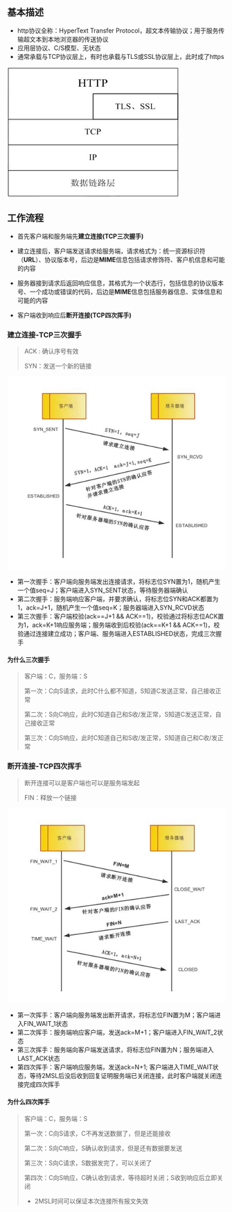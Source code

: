 ## 基本描述

* http协议全称：HyperText Transfer Protocol，超文本传输协议；用于服务传输超文本到本地浏览器的传送协议
* 应用层协议、C/S模型、无状态
* 通常承载与TCP协议层上，有时也承载与TLS或SSL协议层上，此时成了https

![htpp协议](./http协议.jpeg)

## 工作流程

* 首先客户端和服务端先**建立连接(TCP三次握手)**
* 建立连接后，客户端发送请求给服务端，请求格式为：统一资源标识符（**URL**）、协议版本号，后边是**MIME**信息包括请求修饰符、客户机信息和可能的内容

* 服务器接到请求后返回响应信息，其格式为一个状态行，包括信息的协议版本号、一个成功或错误的代码，后边是**MIME**信息包括服务器信息、实体信息和可能的内容
* 客户端收到响应后**断开连接(TCP四次挥手)**

### 建立连接-TCP三次握手

> ACK : 确认序号有效 
>
> SYN：发送一个新的链接

![三次握手](./三次握手.jpeg)

* 第一次握手：客户端向服务端发出连接请求，将标志位SYN置为1，随机产生一个值seq=J；客户端进入SYN_SENT状态，等待服务器端确认
* 第二次握手：服务端响应客户端，并要求确认，将标志位SYN和ACK都置为1，ack=J+1，随机产生一个值seq=K；服务器端进入SYN_RCVD状态
* 第三次握手：客户端校验(ack==J+1 && ACK==1)，校验通过将标志位ACK置为1，ack=K+1响应服务端；服务端收到后校验(ack==K+1 && ACK==1)，校验通过连接建立成功；客户端、服务端进入ESTABLISHED状态，完成三次握手

#### 为什么三次握手

> 客户端：C，服务端：S
>
> 第一次：C向S请求，此时C什么都不知道，S知道C发送正常，自己接收正常
>
> 第二次：S向C响应，此时C知道自己和S收/发正常，S知道C发送正常，自己接收正常
>
> 第三次：C向S响应，此时C知道自己和S收/发正常，S知道自己和C收/发正常

### 断开连接-TCP四次挥手

> 断开连接可以是客户端也可以是服务端发起
>
> FIN：释放一个链接

![四次挥手](./四次挥手.jpeg)

* 第一次挥手：客户端向服务端发出断开请求，将标志位FIN置为M；客户端进入FIN_WAIT_1状态
* 第二次挥手：服务端响应客户端，发送ack=M+1；客户端进入FIN_WAIT_2状态
* 第三次挥手：服务端向客户端发送请求，将标志位FIN置为N；服务端进入LAST_ACK状态
* 第四次挥手：客户端响应服务端，发送ack=N+1; 客户端进入TIME_WAIT状态，等待2MSL后没后收到回复证明服务端已关闭连接，此时客户端就关闭连接完成四次挥手

#### 为什么四次挥手

> 客户端：C，服务端：S
>
> 第一次：C向S请求，C不再发送数据了，但是还能接收
>
> 第二次：S向C响应，S确认收到请求，但是还有数据要发送
>
> 第三次：S向C请求，S数据发完了，可以关闭了
>
> 第四次：C向S响应，C确认收到请求，等待超时关闭；S收到响应后立即关闭
>
> - 2MSL时间可以保证本次连接所有报文失效